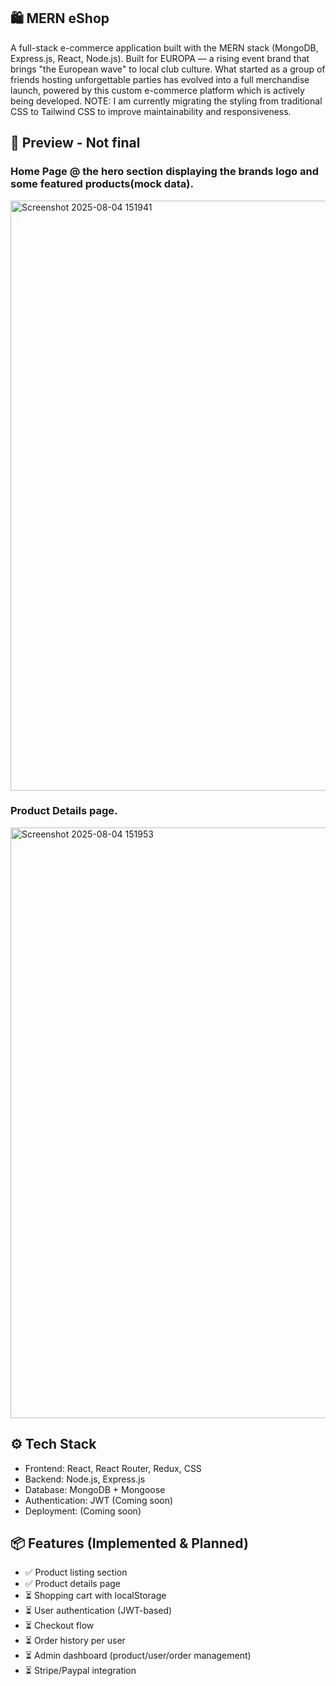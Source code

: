 ## 🛍️ MERN eShop
  A full-stack e-commerce application built with the MERN stack (MongoDB, Express.js, React, Node.js).
  Built for EUROPA — a rising event brand that brings "the European wave" to local club culture. What started as a group of        friends hosting unforgettable parties has evolved into a full merchandise launch, powered by this custom e-commerce platform     which is actively being developed.
	NOTE: I am currently migrating the styling from traditional CSS to Tailwind CSS to improve maintainability and responsiveness.

## 📸 Preview - Not final 

### Home Page @ the hero section displaying the brands logo and some featured products(mock data).
<img width="1899" height="944" alt="Screenshot 2025-08-04 151941" src="https://github.com/user-attachments/assets/2999d873-0d50-476d-ba7c-8d9ce3c70b40" />

### Product Details page.
<img width="1918" height="945" alt="Screenshot 2025-08-04 151953" src="https://github.com/user-attachments/assets/fc088369-0b86-47aa-9087-774d380ed6aa" />

## ⚙️ Tech Stack 
- Frontend: React, React Router, Redux, CSS
- Backend: Node.js, Express.js
- Database: MongoDB + Mongoose
- Authentication: JWT (Coming soon)
- Deployment: (Coming soon)

## 📦 Features (Implemented & Planned)
- ✅ Product listing section
- ✅ Product details page
- ⏳ Shopping cart with localStorage
- ⏳ User authentication (JWT-based)
- ⏳ Checkout flow
- ⏳ Order history per user
- ⏳ Admin dashboard (product/user/order management)
- ⏳ Stripe/Paypal integration
